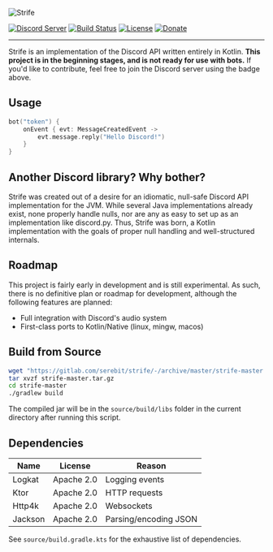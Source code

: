 ![Strife][strife-logo]

[![Discord Server][discord-guild-badge]](https://discord.gg/27trEwn)
[![Build Status][gitlab-ci-badge]](https://gitlab.com/serebit/strife/pipelines)
[![License][license-badge]](https://www.apache.org/licenses/LICENSE-2.0.html)
[![Donate][paypal-badge]](https://paypal.me/gdeadshot)

---

Strife is an implementation of the Discord API written entirely in Kotlin. **This project is in the beginning stages, 
and is not ready for use with bots.** If you'd like to contribute, feel free to join the Discord server using the badge 
above.

## Usage
```kotlin
bot("token") {
    onEvent { evt: MessageCreatedEvent ->
        evt.message.reply("Hello Discord!")
    }
}
```

## Another Discord library? Why bother?
Strife was created out of a desire for an idiomatic, null-safe Discord API implementation for the JVM. While several
Java implementations already exist, none properly handle nulls, nor are any as easy to set up as an implementation like
discord.py. Thus, Strife was born, a Kotlin implementation with the goals of proper null handling and well-structured
internals.

## Roadmap
This project is fairly early in development and is still experimental. As such, there is no definitive plan or 
roadmap for development, although the following features are planned:

- Full integration with Discord's audio system
- First-class ports to Kotlin/Native (linux, mingw, macos)

## Build from Source
```bash
wget "https://gitlab.com/serebit/strife/-/archive/master/strife-master.tar.gz"
tar xvzf strife-master.tar.gz
cd strife-master
./gradlew build
```
The compiled jar will be in the `source/build/libs` folder in the current directory after running this script.

## Dependencies
| Name    | License    | Reason                |
| ------- | ---------- | ---------------------- |
| Logkat  | Apache 2.0 | Logging events        |
| Ktor    | Apache 2.0 | HTTP requests         |
| Http4k  | Apache 2.0 | Websockets            |
| Jackson | Apache 2.0 | Parsing/encoding JSON |

See `source/build.gradle.kts` for the exhaustive list of dependencies.

[strife-logo]: https://serebit.com/images/strife-banner-nopad.svg "Strife"
[discord-guild-badge]: https://discordapp.com/api/guilds/450082907185479700/widget.png?style=shield "Discord Server"
[gitlab-ci-badge]: https://gitlab.com/serebit/strife/badges/master/build.svg "Pipeline Status"
[license-badge]: https://img.shields.io/badge/License-Apache%202.0-lightgrey.svg "License"
[paypal-badge]: https://img.shields.io/badge/Donate-PayPal-blue.svg "PayPal"
